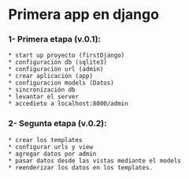 Primera app en django
=====================

### 1-  Primera etapa (v.0.1):
    * start up proyecto (firstDjango)
    * configuración db (sqlite3)
    * configuración url (admin)
    * crear aplicación (app)
    * configuracion models (Datos)    
    * sincronización db
    * levantar el server
    * accedieto a localhost:8000/admin

### 2- 	Segunta etapa (v.0.2):
	* crear los templates
	* configurar urls y view
	* agregar datos por admin
	* pasar datos desde las vistas mediante el models
	* reenderizar los datos en los templates.

